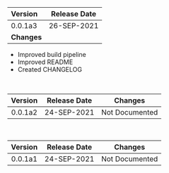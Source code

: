 | Version | Release Date|
|:----|:----:| 
|0.0.1a3  | 26-SEP-2021| 
| **Changes** |
* Improved build pipeline <br>
* Improved README <br>
* Created CHANGELOG<br>

<br>

| Version | Release Date| Changes|
|    :----:    |    :----:    | ------ |
|0.0.1a2  | 24-SEP-2021| Not Documented
<br>


| Version | Release Date| Changes|
|    :----:    |    :----:    | ------ |
|0.0.1a1  | 24-SEP-2021| Not Documented

